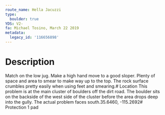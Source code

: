 ```yaml
---
route_name: Hella Jacuzzi
type:
  boulder: true
YDS: V2-
fa: Michael Tosino, March 22 2019
metadata:
  legacy_id: '116656898'
---
```

# Description
Match on the low jug. Make a high hand move to a good sloper. Plenty of space and area to smear to make way up to the top. The rock surface crumbles pretty easily when using feet and smearing.# Location
This problem is at the main cluster of boulders off the dirt road. The boulder sits on the backside of the west side of the cluster before the area drops deep into the gully. The actual problem faces south.35.6460, -115.2692# Protection
1 pad